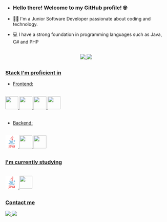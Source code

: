 - ### Hello there! Welcome to my GitHub profile! 🤓

- 👨‍💻 I'm a Junior Software Developer passionate about coding and technology.
- 💻 I have a strong foundation in programming languages such as Java, C# and PHP

##

<div align="center">
  <a href="https://github.com/rudzzz">
  <img height="180em" src="https://github-readme-stats.vercel.app/api?username=rudzzz&show_icons=true&theme=transparent&include_all_commits=true&count_private=true"/>
  <img height="180em" src="https://github-readme-stats.vercel.app/api/top-langs/?username=rudzzz&layout=compact&langs_count=7&theme=transparent"/>
</div>
  
##
  
 ### Stack I'm proficient in
<div>
  
  - Frontend:
  <div style="display: inline_block"><br>
    <img src="https://cdn.jsdelivr.net/gh/devicons/devicon/icons/html5/html5-original.svg" width= 40 height=40 />
    <img src="https://cdn.jsdelivr.net/gh/devicons/devicon/icons/css3/css3-original.svg" width= 40 height=40 />
    <img src="https://cdn.jsdelivr.net/gh/devicons/devicon/icons/javascript/javascript-original.svg" width= 40 height=40 />
    <img src="https://cdn.jsdelivr.net/gh/devicons/devicon/icons/react/react-original.svg" width= 40 height=40 />
  </div></br>
  
  - Backend:
  
  <div style="display: inline_block"><br>
    <img width= 40 height=40 float:left src="https://raw.githubusercontent.com/devicons/devicon/master/icons/java/java-original-wordmark.svg">
    <img src="https://cdn.jsdelivr.net/gh/devicons/devicon/icons/spring/spring-original.svg" width= 40 height=40 />
    <img src="https://cdn.jsdelivr.net/gh/devicons/devicon/icons/mysql/mysql-original-wordmark.svg" width= 40 height=40 />
  </div>
</div>

##

### I'm currently studying
  <div style="display: inline_block"><br>
    <img width= 40 height=40 float:left src="https://raw.githubusercontent.com/devicons/devicon/master/icons/java/java-original-wordmark.svg">
    <img src="https://cdn.jsdelivr.net/gh/devicons/devicon/icons/spring/spring-original.svg" width= 40 height=40 />
  </div>
 
##
### Contact me
<div>
  <a href="https://www.linkedin.com/in/acir-rudson-149704211/" target="_blank">
    <img src="https://img.shields.io/badge/LinkedIn-0077B5?style=for-the-badge&logo=linkedin&logoColor=white" target="_blank">
  </a> 
  <a href = "mailto:acir.rudson@gmail.com" target="_blank">
    <img src="https://img.shields.io/badge/Gmail-D14836?style=for-the-badge&logo=gmail&logoColor=white" target="_blank">
  </a>
</div>
  
